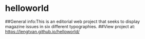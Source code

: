 # helloworld
##General info:This is an editorial web project that seeks to display magazine issues in six different typographies.
##View project at: https://lengtvan.github.io/helloworld/
